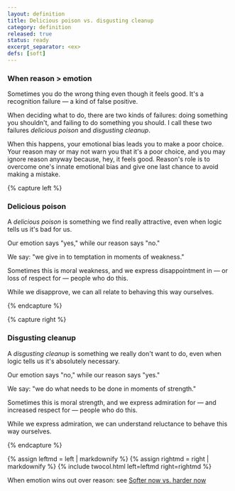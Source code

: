 ```yaml
---
layout: definition
title: Delicious poison vs. disgusting cleanup
category: definition
released: true
status: ready
excerpt_separator: <ex>
defs: [soft]
---
```


### When reason > emotion

Sometimes you do the wrong thing even though it feels good.
It's a recognition failure &mdash; a kind of false positive.

When deciding what to do, there are two kinds of failures:
doing something you shouldn't, and failing to do something you
should. I call these two failures *delicious poison* and
*disgusting cleanup*.

When this happens, your emotional bias leads you to make a poor
choice.  Your reason may or may not warn you that it's a poor choice,
and you may ignore reason anyway because, hey, it feels good.  Reason's role
is to overcome one's innate emotional bias and give one last chance to
avoid making a mistake.



{% capture left %}

### Delicious poison

A *delicious poison* is something we find really attractive, even when logic tells us it's bad for us.

Our emotion says "yes," while our reason says "no."

We say: "we give in to temptation in moments of weakness."

Sometimes this is moral weakness, and we express disappointment in
&mdash; or loss of respect for &mdash; people who do this.

While we disapprove, we can all relate to behaving this way ourselves.

{% endcapture %}

{% capture right %}

### Disgusting cleanup

A *disgusting cleanup* is something we really don't want to do, even when logic tells us it's
absolutely necessary.

Our emotion says "no," while our reason says "yes."

We say: "we do what needs to be done in moments of strength."

Sometimes this is moral strength, and we express admiration for &mdash; and increased
respect for &mdash; people who do this.

While we express admiration, we can understand reluctance to behave this way ourselves.

{% endcapture %}

{% assign leftmd = left | markdownify %}
{% assign rightmd = right | markdownify %}
{% include twocol.html left=leftmd right=rightmd %}

When emotion wins out over reason: see [Softer now vs. harder now](soft)
